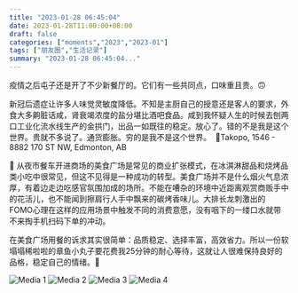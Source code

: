 ```yaml
---
title: "2023-01-28 06:45:04"
date: 2023-01-28T11:00:00+08:00
draft: false
categories: ["moments","2023","2023-01"]
tags: ["朋友圈","生活记录"]
summary: "2023-01-28 06:45:04..."
---
```


疫情之后屯子还是开了不少新餐厅的。它们有一些共同点，口味重且贵。🙃 ​

新冠后遗症让许多人味觉灵敏度降低。不知是主厨自己的授意还是客人的要求，外食大多齁脏话咸，肾衰竭浓度的盐分堪比酒吧食品。咸到我怀疑人生的时候去刨两口工业化流水线生产的金拱门，出品一如既往的稳定。放心了。错的不是我是这个世界。
​
​贵就不多说了。通货膨胀。穷的是我不是这个世界。
​
​📍Takopo, 1546 - 8882 170 ST NW, Edmonton, AB

📝 从夜市餐车开进商场的美食广场是常见的商业扩张模式，在冰淇淋甜品和烧烤品类小吃中很常见，但这不见得是一种成功的转型。美食广场并不是什么烟火气息浓厚，有着边走边吃感官氛围加成的场所。不能在嘈杂的环境中近距离观赏商贩手中的花活儿，也不能闻到擦肩行人手中飘来的碳烤香味儿。大排长龙刺激出的FOMO心理在这样的应用场景中触发不同的消费意愿，没有咽下的一缕口水就带不来掏手机扫码下单的冲动。

在美食广场用餐的诉求其实很简单：品质稳定、选择丰富，高效省力。所以一份软塌塌稀啦啦的章鱼小丸子要花费我25分钟的耐心等待，这就让人很难保持良好的品格，稳定自己的情绪。🤨

![Media 1](/Moments/photos/2023-01-28/202301280645040.jpg)
![Media 2](/Moments/photos/2023-01-28/202301280645041.jpg)
![Media 3](/Moments/photos/2023-01-28/202301280645042.jpg)
![Media 4](/Moments/photos/2023-01-28/202301280645043.jpg)

